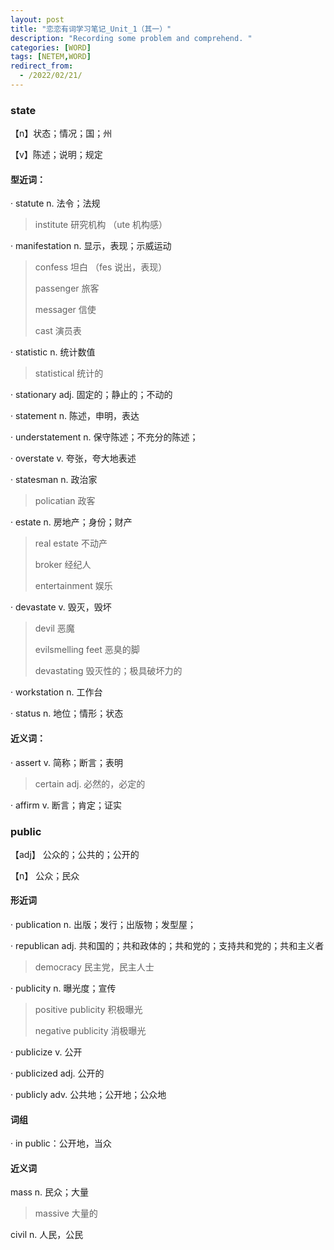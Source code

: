 ```yaml
---
layout: post
title: "恋恋有词学习笔记_Unit_1（其一）"
description: "Recording some problem and comprehend. "
categories: [WORD]
tags: [NETEM,WORD]
redirect_from:
  - /2022/02/21/
---
```


### state

【n】状态；情况；国；州

【v】陈述；说明；规定

#### 型近词：

· statute n. 法令；法规

> institute  研究机构  （ute 机构感） 

· manifestation  n. 显示，表现；示威运动 

> confess  坦白  （fes 说出，表现）
>
> passenger 旅客
>
> messager  信使
>
> cast  演员表

· statistic n. 统计数值

> statistical  统计的

· stationary adj. 固定的；静止的；不动的 

· statement n. 陈述，申明，表达

· understatement n. 保守陈述；不充分的陈述；

· overstate v. 夸张，夸大地表述

· statesman n. 政治家

> policatian  政客

· estate n. 房地产；身份；财产

> real estate 不动产
>
> broker 经纪人
>
> entertainment 娱乐

· devastate v. 毁灭，毁坏

> devil 恶魔
>
> evilsmelling feet 恶臭的脚
>
> devastating 毁灭性的；极具破坏力的

· workstation n. 工作台

· status n. 地位；情形；状态

#### 近义词：

· assert v. 简称；断言；表明

> certain adj. 必然的，必定的

· affirm v. 断言；肯定；证实



### public

【adj】 公众的；公共的；公开的

【n】 公众；民众

#### 形近词

· publication n. 出版；发行；出版物；发型屋；

· republican adj. 共和国的；共和政体的；共和党的；支持共和党的；共和主义者

> democracy  民主党，民主人士

· publicity n. 曝光度；宣传

> positive publicity  积极曝光
>
> negative publicity  消极曝光

· publicize v. 公开

· publicized adj. 公开的

· publicly adv. 公共地；公开地；公众地

#### 词组

· in public：公开地，当众

#### 近义词

mass n. 民众；大量

> massive  大量的

civil  n. 人民，公民

